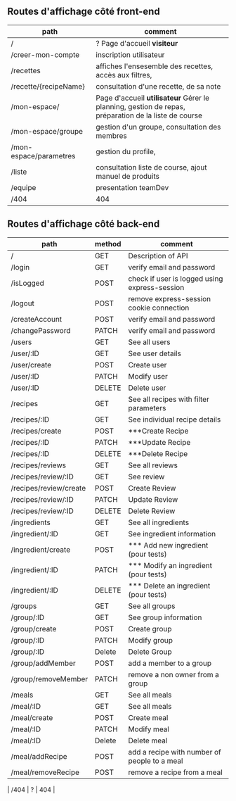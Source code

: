 ## Routes d'affichage côté front-end
| path    |  comment |
| -------- | ---------- |
| / | ? Page d'accueil **visiteur** |
| /creer-mon-compte |  inscription utilisateur |
| /recettes |   affiches l'ensesemble des recettes, accès aux filtres, |
| /recette/{recipeName} |  consultation d'une recette, de sa note |
| /mon-espace/  | Page d'accueil **utilisateur** Gérer le planning, gestion de repas, préparation de la liste de course |
| /mon-espace/groupe  | gestion d'un groupe, consultation des membres|
| /mon-espace/parametres  | gestion du profile, |
| /liste |  consultation liste de course, ajout manuel de produits |
| /equipe |  presentation teamDev |
| /404 |  404 |

## Routes d'affichage côté back-end
| path    | method | comment |
| -------- | ---- | ---------- |
| /        | GET | Description of API  |
| /login        | GET | verify email and password  |
| /isLogged       | POST| check if user is logged using express-session  |
| /logout       | POST | remove express-session cookie connection  |
| /createAccount        | POST | verify email and password  |
| /changePassword        | PATCH | verify email and password  |
| /users  | GET | See all users   |
| /user/:ID | GET | See user details |
| /user/create | POST | Create user  |
| /user/:ID | PATCH | Modify user|
| /user/:ID | DELETE | Delete user | e
| /recipes  | GET| See all recipes with filter parameters |
| /recipes/:ID | GET | See individual recipe details  |
| /recipes/create  | POST| ***Create Recipe |
| /recipes/:ID   | PATCH | ***Update Recipe |
| /recipes/:ID   | DELETE | ***Delete Recipe  |
| /recipes/reviews   | GET | See all reviews |
| /recipes/review/:ID   | GET | See review  |
| /recipes/review/create   | POST | Create Review |
| /recipes/review/:ID   | PATCH | Update Review  |
| /recipes/review/:ID  | DELETE | Delete Review  |
| /ingredients  | GET | See all ingredients |
| /ingredient/:ID  | GET | See ingredient information  |
| /ingredient/create  | POST | *** Add new ingredient (pour tests) |
| /ingredient/:ID  | PATCH | *** Modify an ingredient (pour tests) |
| /ingredient/:ID  | DELETE | *** Delete an ingredient (pour tests) |
| /groups  | GET | See all groups |
| /group/:ID   | GET | See group information |
| /group/create   | POST | Create group |
| /group/:ID   | PATCH | Modify group |
| /group/:ID   | Delete | Delete Group |
| /group/addMember  | POST | add a member to a group |
| /group/removeMember  | PATCH | remove a non owner from a group |
| /meals  | GET | See all meals   |
| /meal/:ID   | GET | See all meals  |
| /meal/create   | POST | Create meal |
| /meal/:ID   | PATCH | Modify meal |
| /meal/:ID   | Delete | Delete meal |
| /meal/addRecipe  | POST | add a recipe with number of people to a meal |
| /meal/removeRecipe   | POST| remove a recipe from a meal |

| /404 | ? | 404 |
